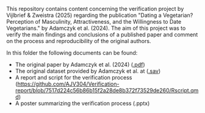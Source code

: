 This repository contains content concerning the verification project by Vijlbrief & Zweistra (2025) regarding the publication "Dating a Vegetarian? Perception of Masculinity, Attractiveness, and the Willingness to Date Vegetarians." by Adamczyk et al. (2024). The aim of this project was to verify the main findings and conclusions of a published paper and comment on the process and reproducibility of the original authors.

In this folder the following documents can be found:
- The original paper by Adamczyk et al. (2024)		      ([.pdf](https://github.com/AJV304/Verification-report/blob/63c273747d3d86c56f020054d8760b5694e9fd6d/Adamcyzketal.pdf))
- The original dataset provided by Adamczyk et al. at 	([.sav](https://github.com/AJV304/Verification-report/blob/968e7529399d3b23476dcd3cf6693068d6f4ec2d/dataset.sav))
- A report and script for the verification process     	(https://github.com/AJV304/Verification-report/blob/7517d224c56b86b15f2a28de8b372f73529de260/Rscript.qmd)
- A poster summarizing the verification process 		    (.pptx)
